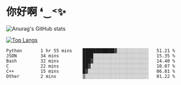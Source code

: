 # 你好啊 ❛‿˂✨

![Anurag's GitHub stats](https://github-readme-stats.vercel.app/api?username=ZombieFly&count_private=true&show_icons=true)

[![Top Langs](https://github-readme-stats.vercel.app/api/top-langs/?username=ZombieFly&layout=compact&count_private=true&hide=Ruby,makefile)](https://github.com/anuraghazra/github-readme-stats)

<!--START_SECTION:waka-->

```text
Python       1 hr 55 mins    ████████████▓░░░░░░░░░░░░   51.21 %
JSON         34 mins         ████░░░░░░░░░░░░░░░░░░░░░   15.35 %
Bash         32 mins         ███▓░░░░░░░░░░░░░░░░░░░░░   14.40 %
C            22 mins         ██▓░░░░░░░░░░░░░░░░░░░░░░   10.07 %
C++          15 mins         █▓░░░░░░░░░░░░░░░░░░░░░░░   06.81 %
Other        2 mins          ▒░░░░░░░░░░░░░░░░░░░░░░░░   01.22 %
```

<!--END_SECTION:waka-->
